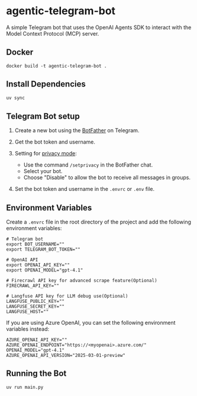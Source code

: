 # agentic-telegram-bot
A simple Telegram bot that uses the OpenAI Agents SDK to interact with the Model Context Protocol (MCP) server.

## Docker

```
docker build -t agentic-telegram-bot .
```

## Install Dependencies

```bash
uv sync
```

## Telegram Bot setup

1. Create a new bot using the [BotFather](https://t.me/botfather) on Telegram.
2. Get the bot token and username.
3. Setting for [privacy mode](https://core.telegram.org/bots/features#privacy-mode):
   - Use the command `/setprivacy` in the BotFather chat.
   - Select your bot.
   - Choose "Disable" to allow the bot to receive all messages in groups.

4. Set the bot token and username in the `.envrc` or `.env` file.

## Environment Variables

Create a `.envrc` file in the root directory of the project and add the following environment variables:

```
# Telegram bot
export BOT_USERNAME=""
export TELEGRAM_BOT_TOKEN=""

# OpenAI API
export OPENAI_API_KEY=""
export OPENAI_MODEL="gpt-4.1"

# Firecrawl API key for advanced scrape feature(Optional)
FIRECRAWL_API_KEY=""

# Langfuse API key for LLM debug use(Optional)
LANGFUSE_PUBLIC_KEY=""
LANGFUSE_SECRET_KEY=""
LANGFUSE_HOST=""
```

If you are using Azure OpenAI, you can set the following environment variables instead:

```
AZURE_OPENAI_API_KEY=""
AZURE_OPENAI_ENDPOINT="https://<myopenai>.azure.com/"
OPENAI_MODEL="gpt-4.1"
AZURE_OPENAI_API_VERSION="2025-03-01-preview"
```

## Running the Bot

```bash
uv run main.py
```
